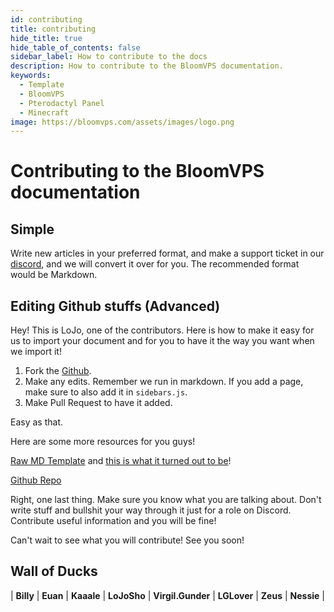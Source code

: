 ```yaml
---
id: contributing
title: contributing
hide_title: true
hide_table_of_contents: false
sidebar_label: How to contribute to the docs
description: How to contribute to the BloomVPS documentation.
keywords:
  - Template
  - BloomVPS
  - Pterodactyl Panel
  - Minecraft
image: https://bloomvps.com/assets/images/logo.png
---
```

# Contributing to the BloomVPS documentation

## Simple
Write new articles in your preferred format, and make a support ticket in our [discord](https://discord.com/invite/2QxW8QY), and we will convert it over for you. The recommended format would be Markdown.

## Editing Github stuffs (Advanced)
Hey! This is LoJo, one of the contributors. Here is how to make it easy for us to import your document and for you to have it the way you want when we import it!

1. Fork the [Github](https://github.com/Billy-Bloom/BloomDocs).
2. Make any edits. Remember we run in markdown. If you add a page, make sure to also add it in `sidebars.js`. 
3. Make Pull Request to have it added. 

Easy as that.

Here are some more resources for you guys!

[Raw MD Template](https://raw.githubusercontent.com/Billy-Bloom/BloomDocs/master/docs/template.md) and [this is what it turned out to be](https://docs.bloomvps.com/template/)! 

[Github Repo](https://github.com/billy-bloom/bloomdocs)

Right, one last thing. Make sure you know what you are talking about. Don't write stuff and bullshit your way through it just for a role on Discord. Contribute useful information and you will be fine!

Can't wait to see what you will contribute! See you soon!

## Wall of Ducks
|  **Billy**  |  **Euan**  |  **Kaaale**  |  **LoJoSho**  |  **Virgil.Gunder**  |  **LGLover**  |  **Zeus**  | **Nessie** |

